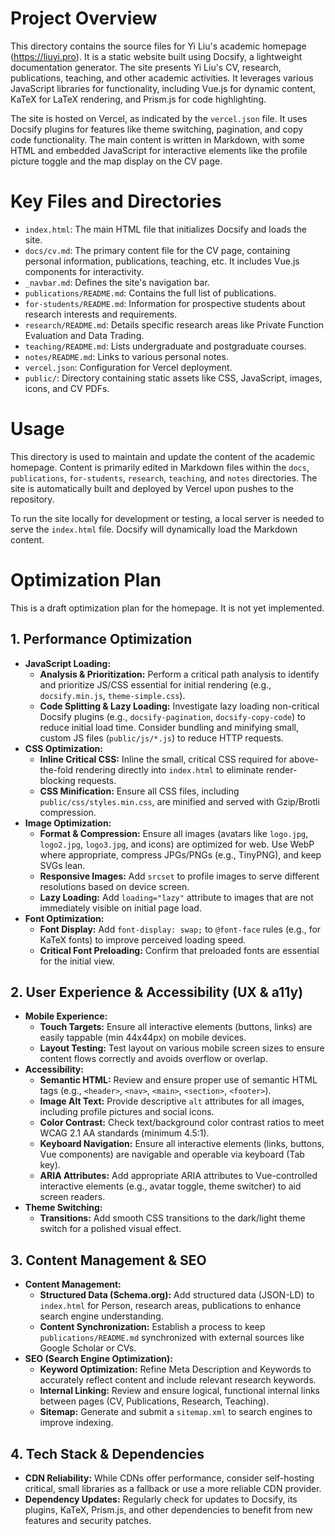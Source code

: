 # Project Overview

This directory contains the source files for Yi Liu's academic homepage (https://liuyi.pro). It is a static website built using Docsify, a lightweight documentation generator. The site presents Yi Liu's CV, research, publications, teaching, and other academic activities. It leverages various JavaScript libraries for functionality, including Vue.js for dynamic content, KaTeX for LaTeX rendering, and Prism.js for code highlighting.

The site is hosted on Vercel, as indicated by the `vercel.json` file. It uses Docsify plugins for features like theme switching, pagination, and copy code functionality. The main content is written in Markdown, with some HTML and embedded JavaScript for interactive elements like the profile picture toggle and the map display on the CV page.

# Key Files and Directories

- `index.html`: The main HTML file that initializes Docsify and loads the site.
- `docs/cv.md`: The primary content file for the CV page, containing personal information, publications, teaching, etc. It includes Vue.js components for interactivity.
- `_navbar.md`: Defines the site's navigation bar.
- `publications/README.md`: Contains the full list of publications.
- `for-students/README.md`: Information for prospective students about research interests and requirements.
- `research/README.md`: Details specific research areas like Private Function Evaluation and Data Trading.
- `teaching/README.md`: Lists undergraduate and postgraduate courses.
- `notes/README.md`: Links to various personal notes.
- `vercel.json`: Configuration for Vercel deployment.
- `public/`: Directory containing static assets like CSS, JavaScript, images, icons, and CV PDFs.

# Usage

This directory is used to maintain and update the content of the academic homepage. Content is primarily edited in Markdown files within the `docs`, `publications`, `for-students`, `research`, `teaching`, and `notes` directories. The site is automatically built and deployed by Vercel upon pushes to the repository.

To run the site locally for development or testing, a local server is needed to serve the `index.html` file. Docsify will dynamically load the Markdown content.

# Optimization Plan

This is a draft optimization plan for the homepage. It is not yet implemented.

## 1. Performance Optimization

-   **JavaScript Loading:**
    -   **Analysis & Prioritization:** Perform a critical path analysis to identify and prioritize JS/CSS essential for initial rendering (e.g., `docsify.min.js`, `theme-simple.css`).
    -   **Code Splitting & Lazy Loading:** Investigate lazy loading non-critical Docsify plugins (e.g., `docsify-pagination`, `docsify-copy-code`) to reduce initial load time. Consider bundling and minifying small, custom JS files (`public/js/*.js`) to reduce HTTP requests.
-   **CSS Optimization:**
    -   **Inline Critical CSS:** Inline the small, critical CSS required for above-the-fold rendering directly into `index.html` to eliminate render-blocking requests.
    -   **CSS Minification:** Ensure all CSS files, including `public/css/styles.min.css`, are minified and served with Gzip/Brotli compression.
-   **Image Optimization:**
    -   **Format & Compression:** Ensure all images (avatars like `logo.jpg`, `logo2.jpg`, `logo3.jpg`, and icons) are optimized for web. Use WebP where appropriate, compress JPGs/PNGs (e.g., TinyPNG), and keep SVGs lean.
    -   **Responsive Images:** Add `srcset` to profile images to serve different resolutions based on device screen.
    -   **Lazy Loading:** Add `loading="lazy"` attribute to images that are not immediately visible on initial page load.
-   **Font Optimization:**
    -   **Font Display:** Add `font-display: swap;` to `@font-face` rules (e.g., for KaTeX fonts) to improve perceived loading speed.
    -   **Critical Font Preloading:** Confirm that preloaded fonts are essential for the initial view.

## 2. User Experience & Accessibility (UX & a11y)

-   **Mobile Experience:**
    -   **Touch Targets:** Ensure all interactive elements (buttons, links) are easily tappable (min 44x44px) on mobile devices.
    -   **Layout Testing:** Test layout on various mobile screen sizes to ensure content flows correctly and avoids overflow or overlap.
-   **Accessibility:**
    -   **Semantic HTML:** Review and ensure proper use of semantic HTML tags (e.g., `<header>`, `<nav>`, `<main>`, `<section>`, `<footer>`).
    -   **Image Alt Text:** Provide descriptive `alt` attributes for all images, including profile pictures and social icons.
    -   **Color Contrast:** Check text/background color contrast ratios to meet WCAG 2.1 AA standards (minimum 4.5:1).
    -   **Keyboard Navigation:** Ensure all interactive elements (links, buttons, Vue components) are navigable and operable via keyboard (Tab key).
    -   **ARIA Attributes:** Add appropriate ARIA attributes to Vue-controlled interactive elements (e.g., avatar toggle, theme switcher) to aid screen readers.
-   **Theme Switching:**
    -   **Transitions:** Add smooth CSS transitions to the dark/light theme switch for a polished visual effect.

## 3. Content Management & SEO

-   **Content Management:**
    -   **Structured Data (Schema.org):** Add structured data (JSON-LD) to `index.html` for Person, research areas, publications to enhance search engine understanding.
    -   **Content Synchronization:** Establish a process to keep `publications/README.md` synchronized with external sources like Google Scholar or CVs.
-   **SEO (Search Engine Optimization):**
    -   **Keyword Optimization:** Refine Meta Description and Keywords to accurately reflect content and include relevant research keywords.
    -   **Internal Linking:** Review and ensure logical, functional internal links between pages (CV, Publications, Research, Teaching).
    -   **Sitemap:** Generate and submit a `sitemap.xml` to search engines to improve indexing.

## 4. Tech Stack & Dependencies

-   **CDN Reliability:** While CDNs offer performance, consider self-hosting critical, small libraries as a fallback or use a more reliable CDN provider.
-   **Dependency Updates:** Regularly check for updates to Docsify, its plugins, KaTeX, Prism.js, and other dependencies to benefit from new features and security patches.